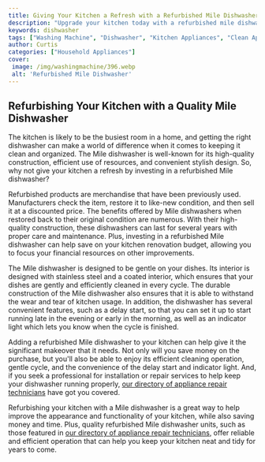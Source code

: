 ```yaml
---
title: Giving Your Kitchen a Refresh with a Refurbished Mile Dishwasher
description: "Upgrade your kitchen today with a refurbished mile dishwasher With a fraction of the cost of a new one learn how you can make a huge impact in your home with a high-performance dishwasher that looks like new"
keywords: dishwasher
tags: ["Washing Machine", "Dishwasher", "Kitchen Appliances", "Clean Appliance"]
author: Curtis
categories: ["Household Appliances"]
cover: 
 image: /img/washingmachine/396.webp
 alt: 'Refurbished Mile Dishwasher'
---
```

## Refurbishing Your Kitchen with a Quality Mile Dishwasher 

The kitchen is likely to be the busiest room in a home, and getting the right dishwasher can make a world of difference when it comes to keeping it clean and organized. The Mile dishwasher is well-known for its high-quality construction, efficient use of resources, and convenient stylish design. So, why not give your kitchen a refresh by investing in a refurbished Mile dishwasher? 

Refurbished products are merchandise that have been previously used. Manufacturers check the item, restore it to like-new condition, and then sell it at a discounted price. The benefits offered by Mile dishwashers when restored back to their original condition are numerous. With their high-quality construction, these dishwashers can last for several years with proper care and maintenance. Plus, investing in a refurbished Mile dishwasher can help save on your kitchen renovation budget, allowing you to focus your financial resources on other improvements. 

The Mile dishwasher is designed to be gentle on your dishes. Its interior is designed with stainless steel and a coated interior, which ensures that your dishes are gently and efficiently cleaned in every cycle. The durable construction of the Mile dishwasher also ensures that it is able to withstand the wear and tear of kitchen usage. In addition, the dishwasher has several convenient features, such as a delay start, so that you can set it up to start running late in the evening or early in the morning, as well as an indicator light which lets you know when the cycle is finished. 

Adding a refurbished Mile dishwasher to your kitchen can help give it the significant makeover that it needs. Not only will you save money on the purchase, but you'll also be able to enjoy its efficient cleaning operation, gentle cycle, and the convenience of the delay start and indicator light. And, if you seek a professional for installation or repair services to help keep your dishwasher running properly, [our directory of appliance repair technicians](./pages/appliance-repair-technicians) have got you covered. 

Refurbishing your kitchen with a Mile dishwasher is a great way to help improve the appearance and functionality of your kitchen, while also saving money and time. Plus, quality refurbished Mile dishwasher units, such as those featured in [our directory of appliance repair technicians](./pages/appliance-repair-technicians), offer reliable and efficient operation that can help you keep your kitchen neat and tidy for years to come.
